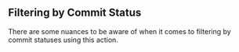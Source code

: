 ## Filtering by Commit Status 

There are some nuances to be aware of when it comes to filtering by commit statuses using this action. 